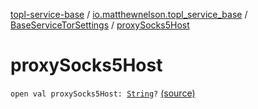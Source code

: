 [topl-service-base](../../index.md) / [io.matthewnelson.topl_service_base](../index.md) / [BaseServiceTorSettings](index.md) / [proxySocks5Host](./proxy-socks5-host.md)

# proxySocks5Host

`open val proxySocks5Host: `[`String`](https://kotlinlang.org/api/latest/jvm/stdlib/kotlin/-string/index.html)`?` [(source)](https://github.com/05nelsonm/TorOnionProxyLibrary-Android/blob/master/topl-service-base/src/main/java/io/matthewnelson/topl_service_base/BaseServiceTorSettings.kt#L330)